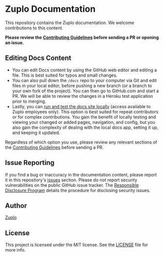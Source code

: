 # Zuplo Documentation

This repository contains the Zuplo documentation. We welcome contributions to
this content.

**Please review the [Contributing Guidelines](CONTRIBUTING.md) before sending a
PR or opening an issue.**

## Editing Docs Content

- You can edit Docs content by using the GitHub web editor and editing a file.
  This is best suited for typos and small changes.
- You can also pull down the `/docs` repo to your computer via Git and edit
  files in your local editor, before pushing a new branch (or a branch to your
  own fork of the project). You can then go to GitHub.com and start a PR. We
  will be able to review the changes in a Heroku test application prior to
  merging.
- Lastly, you can
  [run and test the docs site locally](https://github.com/zuplo/zuplo-www/blob/master/README.md)
  (access available to Zuplo employees only). This option is best suited for
  repeat contributors or for complex contributions. You gain the benefit of
  locally testing and viewing your changed or added pages, navigation, and
  config, but you also gain the complexity of dealing with the local docs app,
  setting it up, and keeping it updated.

Regardless of which option you use, please review any relevant sections of the
[Contributing Guidelines](CONTRIBUTING.md) before sending a PR.

## Issue Reporting

If you find a bug or inaccuracy in the documentation content, please report it
in this repository's [issues](https://github.com/zuplo/docs/issues) section.
Please do not report security vulnerabilities on the public GitHub issue
tracker. The [Responsible Disclosure Program](https://zuplo.com/whitehat)
details the procedure for disclosing security issues.

## Author

[Zuplo](https://zuplo.com)

## License

This project is licensed under the MIT license. See the [LICENSE](LICENSE) file
for more info.
